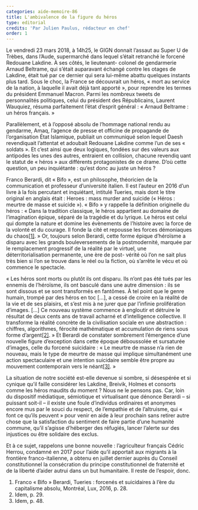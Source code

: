 ```yaml
---
categories: aide-memoire-86
title: L'ambivalence de la figure du héros
type: editorial
credits: 'Par Julien Paulus, rédacteur en chef'
order: 1
---
```

Le vendredi 23 mars 2018, à 14h25, le GIGN donnait l’assaut au Super U de Trèbes, dans l’Aude, supermarché dans lequel s’était retranché le forcené Redouane Lakdine. À ses côtés, le lieutenant- colonel de gendarmerie Arnaud Beltrame, qui s’était auparavant échangé contre les otages de Lakdine, était tué par ce dernier qui sera lui-même abattu quelques instants plus tard. Sous le choc, la France se découvrait un héros, « mort au service de la nation, à laquelle il avait déjà tant apporté », pour reprendre les termes du président Emmanuel Macron. Parmi les nombreux tweets de personnalités politiques, celui du président des Républicains, Laurent Wauquiez, résuma
 parfaitement l’état d’esprit général : « Arnaud Beltrame : un héros français. »

Parallèlement, et à l’opposé absolu de l’hommage national rendu au gendarme, Amaq, l’agence de presse et officine de propagande de l’organisation État Islamique, publiait un communiqué selon lequel Daesh revendiquait l’attentat et adoubait Redouane Lakdine comme l’un de ses « soldats ». Et c’est ainsi que deux logiques, fondées sur des valeurs aux antipodes les unes des autres, entraient en collision, chacune revendiq
uant le statut de « héros » aux différents protagonistes de ce drame. D’où cette question, un peu inquiétante : qu’est donc au juste un héros ?


Franco Berardi, dit « Bifo », est un philosophe, théoricien de la
 communication et professeur d’université italien. Il est l’auteur en 2016 d’un livre à la fois percutant et inquiétant, intitulé Tueries, mais dont le titre original en anglais était : Heroes : mass murder and suicide (« Héros : meurtre de masse et suicide »). « Bifo » y rappelle la définition originelle du héros : « Dans la tradition classique, le héros appartient au domaine de l’imagination épique, séparé de la tragédie et du lyrique. Le héros est celui qui dompte la nature et domine les évènements de l’histoire avec la force de la volonté et du courage. Il fonde la cité et repousse les forces démoniaques du chaos[[1]](#footnote-1). » Or, toujours selon Berardi, cette forme épique d’héroïsme a disparu avec les grands bouleversements de la postmodernité, marquée par le remplacement progressif de la réalité par le virtuel, une déterritorialisation permanente, une ère de post- vérité où l’on ne sait plus très bien si l’on se trouve dans le réel ou la fiction, où s’arrête le vécu et où commence le spectacle.

« Les héros sont morts ou plutôt ils ont disparu. Ils n’ont pas été tués par les ennemis de l’héroïsme, ils ont basculé dans une autre dimension : ils se sont dissous et se sont transformés en fantômes. À tel point que le genre humain, trompé par des héros en toc \[…], a
 cessé de croire en la réalité de la vie et de ses plaisirs, et s’est mis à ne jurer que par l’infinie prolifération d’images. \[…] Ce nouveau système commence à engloutir et détruire le résultat de deux cents ans de travail acharné et d’intelligence collective. Il transforme la réalité concrète de la civilisation sociale en une abstraction : chiffres, algorithmes, férocité mathématique et accumulation de riens sous forme d’argent[[2]](#footnote-2). » Et Berardi de constater sombrement l’émergence d’une nouvelle figure d’exception dans cette époque déboussolée et sursaturée d’images, celle du forcené suicidaire : « Le meurtre de masse n’a rien de nouveau, mais le type de meurtre de masse qui implique simultanément une action spectaculaire et une intention suicidaire semble être propre au mouvement contemporain vers le néant[[3]](#footnote-3). »


La situation de notre société est-elle devenue si sombre, si désespérée et si cynique qu’il faille considérer les Lakdine, Breivik, Holmes et consorts comme les héros maudits du moment ? Nous ne le pensons pas. Car, loin du dispositif médiatique, sémiotique et virtualisant que dénonce Berardi – si puissant soit-il – il existe une foule d’individus ordinaires et anonymes encore mus par le souci du respect, de l’empathie et de l’altruisme, qui « font ce qu’ils peuvent » pour venir en aide à leur prochain sans retirer autre chose que la satisfaction du sentiment de faire partie d’une humanité commune, qu’il s’agisse d’héberger des réfugiés, lancer l’alerte sur des injustices ou être solidaire des exclus.

Et à ce sujet, rappelons une bonne nouvelle : l’agriculteur français Cédric Herrou, condamné en 2017 pour l’aide qu’il apportait aux migrants à la frontière franco-italienne, a obtenu en juillet dernier auprès du Conseil constitutionnel la consécration du principe constitutionnel de fraternité et de la liberté d’aider autrui dans un but humanitaire. Il reste de l’espoir, donc.

1. Franco « Bifo » Berardi, Tueries : forcenés et suicidaires à l’ère du capitalisme absolu, Montréal, Lux, 2016, p. 28.
2. Idem, p. 29.
3. Idem, p. 48.
